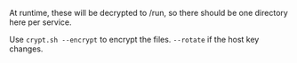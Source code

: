 At runtime, these will be decrypted to /run, so there should be one directory here per service.

Use `crypt.sh --encrypt` to encrypt the files.
`--rotate` if the host key changes.
